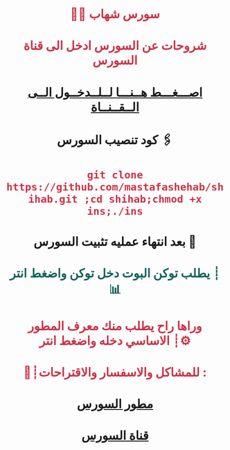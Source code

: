 # <p align="center" style="color:#cb3349" >👨‍💻  سورس شهاب

# <p align="center" style="color:#cb3349" > شروحات عن السورس ادخل الى قناة السورس

# <p align="center" style="color:#cb3349" > [اصـــغـــط هــنـــا لــلــدخــول الــى الــقــنــاة](https://telegram.me/Bots_syria) <br>

# <p align="center"> كود تنصيب السورس 🖇

 # <p align="center" style="color:#cb3349" > `git clone https://github.com/mastafashehab/shihab.git ;cd shihab;chmod +x ins;./ins`    

# <p align="center"> بعد انتهاء عمليه تثبيت السورس 🚸

# <p align="center" style="color: #14635c;" >يطلب توكن البوت دخل توكن واضغط انتر ┊📊
 
# <p align="center" style="color:#cb3349" > وراها راح يطلب منك معرف المطور الاساسي دخله واضغط انتر ┊⚙️


# <p align="center" style="color:#cb3349" > 💬┊للمشاكل والاسفسار والاقتراحات :
  
# <p align="center" style="color:#cb3349" > [مطور السورس](https://telegram.me/Bots_syriaBot) <br>
  
  
# <p align="center" style="color:#cb3349" > [قناة السورس](https://telegram.me/Bots_syria) <br>
